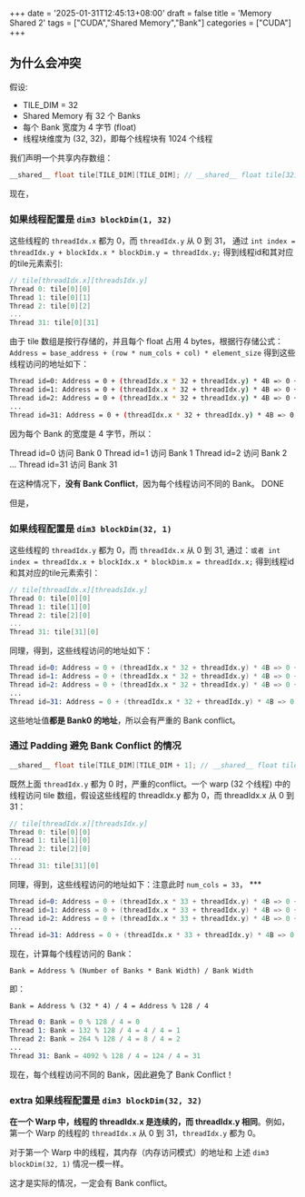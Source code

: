 +++
date = '2025-01-31T12:45:13+08:00'
draft = false
title = 'Memory Shared 2'
tags = ["CUDA","Shared Memory","Bank"]
categories = ["CUDA"]
+++


## 为什么会冲突


假设:

- TILE_DIM = 32
- Shared Memory 有 32 个 Banks
- 每个 Bank 宽度为 4 字节 (float)
- 线程块维度为 (32, 32)，即每个线程块有 1024 个线程

我们声明一个共享内存数组：

~~~cpp
__shared__ float tile[TILE_DIM][TILE_DIM]; // __shared__ float tile[32][32];
~~~

现在，

### 如果线程配置是 `dim3 blockDim(1, 32)` 

这些线程的 `threadIdx.x` 都为 0，而 `threadIdx.y` 从 0 到 31，
通过 `int index = threadIdx.y + blockIdx.x * blockDim.y = threadIdx.y;` 得到线程id和其对应的tile元素索引: 

~~~cpp
// tile[threadIdx.x][threadsIdx.y]
Thread 0: tile[0][0]
Thread 1: tile[0][1]
Thread 2: tile[0][2]
...
Thread 31: tile[0][31]
~~~

由于 tile 数组是按行存储的，并且每个 float 占用 4 bytes，根据行存储公式： `Address = base_address + (row * num_cols + col) * element_size` 得到这些线程访问的地址如下：

~~~sh
Thread id=0: Address = 0 + (threadIdx.x * 32 + threadIdx.y) * 4B => 0 + (0 * 32 + 0) * 4B = 0
Thread id=1: Address = 0 + (threadIdx.x * 32 + threadIdx.y) * 4B => 0 + (0 * 32 + 1) * 4B = 4
Thread id=2: Address = 0 + (threadIdx.x * 32 + threadIdx.y) * 4B => 0 + (0 * 32 + 2) * 4B = 8
...
Thread id=31: Address = 0 + (threadIdx.x * 32 + threadIdx.y) * 4B => 0 + (0 * 32 + 31) * 4B = 124
~~~

因为每个 Bank 的宽度是 4 字节，所以：

Thread id=0 访问 Bank 0
Thread id=1 访问 Bank 1
Thread id=2 访问 Bank 2 
...
Thread id=31 访问 Bank 31

在这种情况下，**没有 Bank Conflict**，因为每个线程访问不同的 Bank。   DONE


但是，

### 如果线程配置是 `dim3 blockDim(32, 1)`

这些线程的 `threadIdx.y` 都为 0，而 `threadIdx.x` 从 0 到 31,
通过：`或者 int index = threadIdx.x + blockIdx.x * blockDim.x = threadIdx.x;` 得到线程id和其对应的tile元素索引：

~~~cpp
// tile[threadIdx.x][threadsIdx.y]
Thread 0: tile[0][0]
Thread 1: tile[1][0]
Thread 2: tile[2][0]
...
Thread 31: tile[31][0]
~~~

同理，得到，这些线程访问的地址如下：

~~~s
Thread id=0: Address = 0 + (threadIdx.x * 32 + threadIdx.y) * 4B => 0 + (0 * 32 + 0) * 4B = 0
Thread id=1: Address = 0 + (threadIdx.x * 32 + threadIdx.y) * 4B => 0 + (1 * 32 + 0) * 4B = 128
Thread id=2: Address = 0 + (threadIdx.x * 32 + threadIdx.y) * 4B => 0 + (2 * 32 + 0) * 4B = 256
...
Thread id=31: Address = 0 + (threadIdx.x * 32 + threadIdx.y) * 4B => 0 + (31 * 32 + 0) * 4B = 3968
~~~

这些地址值**都是 Bank0 的地址**，所以会有严重的 Bank conflict。


### 通过 Padding 避免 Bank Conflict 的情况

~~~cpp
__shared__ float tile[TILE_DIM][TILE_DIM + 1]; // __shared__ float tile[32][33];
~~~

既然上面 `threadIdx.y` 都为 0 时，严重的conflict。一个 warp (32 个线程) 中的线程访问 tile 数组，假设这些线程的 threadIdx.y 都为 0，而 threadIdx.x 从 0 到 31：

~~~cpp
// tile[threadIdx.x][threadsIdx.y]
Thread 0: tile[0][0]
Thread 1: tile[1][0]
Thread 2: tile[2][0]
...
Thread 31: tile[31][0]
~~~

同理，得到，这些线程访问的地址如下：注意此时 `num_cols = 33`，  ***

~~~s
Thread id=0: Address = 0 + (threadIdx.x * 33 + threadIdx.y) * 4B => 0 + (0 * 33 + 0) * 4B = 0
Thread id=1: Address = 0 + (threadIdx.x * 33 + threadIdx.y) * 4B => 0 + (1 * 33 + 0) * 4B = 132
Thread id=2: Address = 0 + (threadIdx.x * 33 + threadIdx.y) * 4B => 0 + (2 * 33 + 0) * 4B = 264
...
Thread id=31: Address = 0 + (threadIdx.x * 33 + threadIdx.y) * 4B => 0 + (31 * 33 + 0) * 4B = 4092
~~~

现在，计算每个线程访问的 Bank：

`Bank = Address % (Number of Banks * Bank Width) / Bank Width`

即：

`Bank = Address % (32 * 4) / 4 = Address % 128 / 4`

~~~s
Thread 0: Bank = 0 % 128 / 4 = 0
Thread 1: Bank = 132 % 128 / 4 = 4 / 4 = 1
Thread 2: Bank = 264 % 128 / 4 = 8 / 4 = 2
...
Thread 31: Bank = 4092 % 128 / 4 = 124 / 4 = 31
~~~

现在，每个线程访问不同的 Bank，因此避免了 Bank Conflict！


### extra 如果线程配置是 `dim3 blockDim(32, 32)`

**在一个 Warp 中，线程的 threadIdx.x 是连续的，而 threadIdx.y 相同**。例如，第一个 Warp 的线程的 `threadIdx.x` 从 0 到 31，`threadIdx.y` 都为 0。

对于第一个 Warp 中的线程，其内存（内存访问模式）的地址和 上述 `dim3 blockDim(32, 1)` 情况一模一样。

这才是实际的情况，一定会有 Bank conflict。

